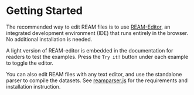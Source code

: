 # Getting Started

The recommended way to edit REAM files is to use [REAM-Editor](https://chmlee.github.io/ream-editor), an integrated development environment (IDE) that runs entirely in the browser. No additional installation is needed.

A light version of REAM-editor is embedded in the documentation for readers to test the examples.
Press the `Try it!` button under each example to toggle the editor.

<EditorLite-EditorLite item="string" />

You can also edit REAM files with any text editor, and use the standalone parser to compile the datasets.
See [reamparser.js](/Toolchain/Parser) for the requirements and installation instruction.
